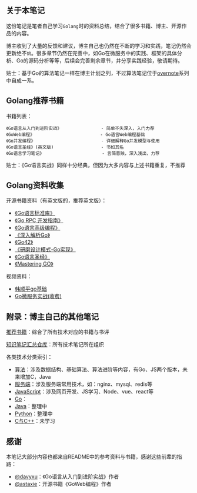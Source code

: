 ## 关于本笔记

这份笔记是笔者自己学习`Golang`时的资料总结，结合了很多书籍、博主、开源作品的内容。   

博主收到了大量的反馈和建议，博主自己也仍然在不断的学习和实践，笔记仍然会更新绝不`鸽`。很多章节仍然在完善中，如Go在微服务中的实践、框架的具体分析、Go的源码分析等等，后续会完善剩余章节，并分享实践经验，敬请期待。  

贴士：基于Go的算法笔记一样在博主计划之列，不过算法笔记位于[overnote](https://github.com/overnote)系列中自成一系。  

## Golang推荐书籍

书籍列表：
```
《Go语言从入门到进阶实战》               - 简单不失深入，入门力荐
《GoWeb编程》                         - Go语言Web编程基础    
《Go并发编程》                         - 详细解释Go并发模型与使用
《Go语言圣经》(英文版)                  - 书如其名
《Go语言学习笔记》                      - 言简意赅，深入浅出，力荐
```

贴士：《Go语言实战》同样十分经典，但因为大多内容与上述书籍重复，不推荐

## Golang资料收集

开源书籍资料（有英文版的，推荐英文版）：
- [《Go语言标准库》](https://github.com/polaris1119/The-Golang-Standard-Library-by-Example)
- [《Go RPC 开发指南》](https://github.com/smallnest/go-rpc-programming-guide)
- [《Go语言高级编程》](https://github.com/chai2010/advanced-go-programming-book)
- [《深入解析Go》](https://github.com/tiancaiamao/go-internals)
- [《Go42》](https://github.com/ffhelicopter/Go42)
- [《研磨设计模式-Go实现》](https://github.com/senghoo/golang-design-pattern)
- [《Go语言圣经》](https://github.com/gopl-zh/gopl-zh.github.com)
- [《Mastering GO》](https://github.com/hantmac/Mastering_Go_ZH_CN)

视频资料：
- [韩顺平go基础](https://www.bilibili.com/video/av35928275) 
- [Go微服务实战(收费)](https://study.163.com/course/introduction.htm?courseId=1209302815)

## 附录：博主自己的其他笔记

[推荐书籍](https://github.com/ruyuejun/polaris)：综合了所有技术对应的书籍与书评

[知识笔记汇总仓库](https://github.com/overnote)：所有技术笔记所在组织  

各类技术分类索引：
- [算法](https://github.com/overnote/Algorithm)：涉及数据结构、基础算法、算法进阶等内容，有Go、JS两个版本，未来增加C，Java
- [服务端](https://github.com/overnote/Server)：涉及服务端常用技术，如：nginx、mysql、redis等
- [JavaScript](https://github.com/overnote/JavaScript)：涉及网页开发、JS学习、Node、vue、react等
- [Go](https://github.com/overnote/Golang)：
- [Java]()：整理中
- [Python]()：整理中
- [C与C++]()：未学习

## 感谢

本笔记大部分内容也都来自README中的参考资料与书籍，感谢这些前辈的指路：  

- [@davyxu](https://github.com/davyxu)：《Go语言从入门到进阶实战》作者
- [@astaxie](https://github.com/astaxie)：开源书籍《GoWeb编程》作者
